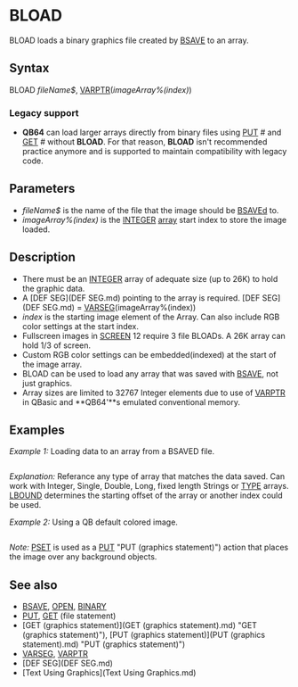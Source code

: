 # BLOAD

BLOAD loads a binary graphics file created by [BSAVE](BSAVE.md) to an array.

  

## Syntax

BLOAD *fileName$*, [VARPTR](VARPTR.md)(*imageArray%(*index*)*)
### Legacy support

* **QB64** can load larger arrays directly from binary files using [PUT](PUT.md) # and [GET](GET.md) # without **BLOAD**. For that reason, **BLOAD** isn't recommended practice anymore and is supported to maintain compatibility with legacy code.

  

## Parameters

* *fileName$* is the name of the file that the image should be [BSAVEd](BSAVEd.md) to.
* *imageArray%(index)* is the [INTEGER](INTEGER.md) [array](array.md) start index to store the image loaded.

  

## Description

* There must be an [INTEGER](INTEGER.md) array of adequate size (up to 26K) to hold the graphic data.
* A [DEF SEG](DEF SEG.md) pointing to the array is required. [DEF SEG](DEF SEG.md) = [VARSEG](VARSEG.md)(imageArray%(index))
* *index* is the starting image element of the Array. Can also include RGB color settings at the start index.
* Fullscreen images in [SCREEN](SCREEN.md) 12 require 3 file BLOADs. A 26K array can hold 1/3 of screen.
* Custom RGB color settings can be embedded(indexed) at the start of the image array.
* BLOAD can be used to load any array that was saved with [BSAVE](BSAVE.md), not just graphics.
* Array sizes are limited to 32767 Integer elements due to use of [VARPTR](VARPTR.md) in QBasic and **QB64'**s emulated conventional memory.

  

## Examples

*Example 1:* Loading data to an array from a BSAVED file.

```  [DEF SEG](DEF SEG.md) = [VARSEG](VARSEG.md)(Array(0))    BLOAD filename$, [VARPTR](VARPTR.md)(Array([LBOUND](LBOUND.md)(Array))) ' changeable index  [DEF SEG](DEF SEG.md)  
```

*Explanation:* Referance any type of array that matches the data saved. Can work with Integer, Single, Double, Long, fixed length Strings or [TYPE](TYPE.md) arrays. [LBOUND](LBOUND.md) determines the starting offset of the array or another index could be used.
  

*Example 2:* Using a QB default colored image.

```  [DEF SEG](DEF SEG.md) = [VARSEG](VARSEG.md)(Image%(0)) ' pointer to first image element of an array    BLOAD FileName$, [VARPTR](VARPTR.md)(Image%(0)) ' place data into array at index position 0    [PUT](PUT.md) "PUT (graphics statement)")(Col, Row), Image%(0), PSET ' Put the image on the screen from index 0  [DEF SEG](DEF SEG.md)  
```

*Note:* [PSET](PSET.md) is used as a [PUT](PUT.md) "PUT (graphics statement)") action that places the image over any background objects.
  

## See also

* [BSAVE](BSAVE.md), [OPEN](OPEN.md), [BINARY](BINARY.md)
* [PUT](PUT.md), [GET](GET.md) (file statement)
* [GET (graphics statement)](GET (graphics statement).md) "GET (graphics statement)"), [PUT (graphics statement)](PUT (graphics statement).md) "PUT (graphics statement)")
* [VARSEG](VARSEG.md), [VARPTR](VARPTR.md)
* [DEF SEG](DEF SEG.md)
* [Text Using Graphics](Text Using Graphics.md)

  
